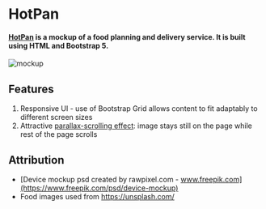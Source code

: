 # HotPan
#### [HotPan](https://wpinrui.github.io/HotPan/) is a mockup of a food planning and delivery service. It is built using HTML and Bootstrap 5. 

![mockup](https://user-images.githubusercontent.com/77185900/175830023-9febb17d-f7a4-40a5-8b8d-343b3186eb36.jpg)


## Features
1. Responsive UI - use of Bootstrap Grid allows content to fit adaptably to different screen sizes
2. Attractive [parallax-scrolling effect](https://www.w3schools.com/howto/howto_css_parallax.asp): image stays still on the page while rest of the page scrolls

## Attribution
- [Device mockup psd created by rawpixel.com - www.freepik.com](https://www.freepik.com/psd/device-mockup)
- Food images used from https://unsplash.com/
